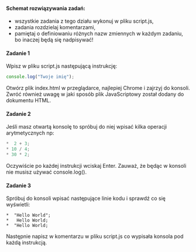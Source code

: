 
#### Schemat rozwiązywania zadań:

* wszystkie zadania z tego działu wykonuj w pliku script.js,
* zadania rozdzielaj komentarzami,
* pamiętaj o definiowaniu różnych nazw zmiennych w każdym zadaniu, bo inaczej będą się nadpisywać!

#### Zadanie 1

Wpisz w pliku script.js następującą instrukcję:

```JavaScript
console.log("Twoje imię");
```

Otwórz plik index.html w przeglądarce, najlepiej Chrome i zajrzyj do konsoli.
Zwróć również uwagę w jaki sposób plik JavaScriptowy został dodany do dokumentu HTML.

#### Zadanie 2

Jeśli masz otwartą konsolę to spróbuj do niej wpisać kilka operacji arytmetycznych np:

```JavaScript
*  2 + 3;
* 10 / 4;
* 30 * 2;
```

Oczywiście po każdej instrukcji wciskaj Enter.
Zauważ, że będąc w konsoli nie musisz używać console.log().


#### Zadanie 3

Spróbuj do konsoli wpisać następujące linie kodu i sprawdź co się wyświetli:

```
*  "Hello World";
*   Hello World;
*  "Hello World;
```

Następnie napisz w komentarzu w pliku script.js co wypisała konsola pod każdą instrukcją.
